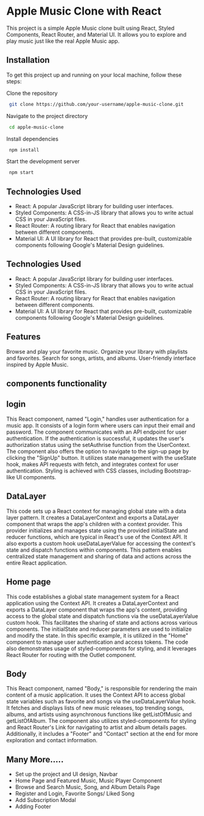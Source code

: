 # Apple Music Clone with React

This project is a simple Apple Music clone built using React, Styled Components, React Router, and Material UI. It allows you to explore and play music just like the real Apple Music app.

## Installation

To get this project up and running on your local machine, follow these steps:

Clone the repository

```bash
 git clone https://github.com/your-username/apple-music-clone.git
```

Navigate to the project directory

```bash
 cd apple-music-clone

```

Install dependencies

```bash
 npm install

```

Start the development server

```bash
 npm start
```

## Technologies Used

- React: A popular JavaScript library for building user interfaces.
- Styled Components: A CSS-in-JS library that allows you to write actual CSS in your JavaScript files.
- React Router: A routing library for React that enables navigation between different components.
- Material UI: A UI library for React that provides pre-built, customizable components following Google's Material Design guidelines.

## Technologies Used

- React: A popular JavaScript library for building user interfaces.
- Styled Components: A CSS-in-JS library that allows you to write actual CSS in your JavaScript files.
- React Router: A routing library for React that enables navigation between different components.
- Material UI: A UI library for React that provides pre-built, customizable components following Google's Material Design guidelines.

## Features

Browse and play your favorite music.
Organize your library with playlists and favorites.
Search for songs, artists, and albums.
User-friendly interface inspired by Apple Music.

## components functionality

## login

This React component, named "Login," handles user authentication for a music app. It consists of a login form where users can input their email and password. The component communicates with an API endpoint for user authentication. If the authentication is successful, it updates the user's authorization status using the setAuthrise function from the UserContext. The component also offers the option to navigate to the sign-up page by clicking the "SignUp" button. It utilizes state management with the useState hook, makes API requests with fetch, and integrates context for user authentication. Styling is achieved with CSS classes, including Bootstrap-like UI components.

## DataLayer

This code sets up a React context for managing global state with a data layer pattern. It creates a DataLayerContext and exports a DataLayer component that wraps the app's children with a context provider. This provider initializes and manages state using the provided initialState and reducer functions, which are typical in React's use of the Context API. It also exports a custom hook useDataLayerValue for accessing the context's state and dispatch functions within components. This pattern enables centralized state management and sharing of data and actions across the entire React application.

## Home page

This code establishes a global state management system for a React application using the Context API. It creates a DataLayerContext and exports a DataLayer component that wraps the app's content, providing access to the global state and dispatch functions via the useDataLayerValue custom hook. This facilitates the sharing of state and actions across various components. The initialState and reducer parameters are used to initialize and modify the state. In this specific example, it is utilized in the "Home" component to manage user authentication and access tokens. The code also demonstrates usage of styled-components for styling, and it leverages React Router for routing with the Outlet component.

## Body

This React component, named "Body," is responsible for rendering the main content of a music application. It uses the Context API to access global state variables such as favorite and songs via the useDataLayerValue hook. It fetches and displays lists of new music releases, top trending songs, albums, and artists using asynchronous functions like getListOfMusic and getListOfAlbum. The component also utilizes styled-components for styling and React Router's Link for navigating to artist and album details pages. Additionally, it includes a "Footer" and "Contact" section at the end for more exploration and contact information.

## Many More.....

- Set up the project and UI design, Navbar
- Home Page and Featured Music, Music Player Component
- Browse and Search Music, Song, and Album Details Page
- Register and Login, Favorite Songs/ Liked Song
- Add Subscription Modal
- Adding Footer
